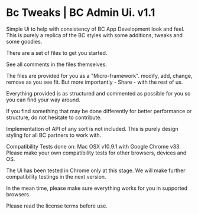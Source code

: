 Bc Tweaks | BC Admin Ui. v1.1
=============================

Simple Ui to help with consistency of BC App Development look and feel. This is purely a replica of the BC styles with some additions, tweaks and some goodies.

There are a set of files to get you started.

See all comments in the files themselves.

The files are provided for you as a "Micro-framework". modify, add, change, remove as you see fit. But more importantly - Share - with the rest of us.

Everything provided is as structured and commented as possible for you so you can find your way around.

If you find something that may be done differently for better performance or structure, do not hesitate to contribute.

Implementation of API of any sort is not included. This is purely design styling for all BC partners to work with.

Compatibility Tests done on: Mac OSX v10.9.1 with Google Chrome v33. Please make your own compatibility tests for other browsers, devices and OS.

The Ui has been tested in Chrome only at this stage. We will make further compatibility testings in the next version.

In the mean time, please make sure everything works for you in supported browsers.

Please read the license terms before use.